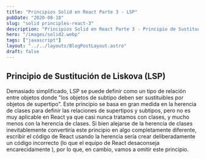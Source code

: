 ```yaml
---
title: "Principios Solid en React Parte 3 - LSP"
pubDate: "2020-08-18"
slug: "solid principles-react-3"
description: "Principios Solid en React Parte 3 - Principio de Sustitución de Liskov."
hero: "/images/solid2.webp"
tags: ["javascript"]
layout: "../../layouts/BlogPostLayout.astro"
draft: false
---
```


## Principio de Sustitución de Liskova (LSP)

Demasiado simplificado, LSP se puede definir como un tipo de relación entre objetos donde "los objetos de subtipo deben ser sustituibles por objetos de supertipo". Este principio se basa en gran medida en la herencia de clases para definir las relaciones de supertipos y subtipos, pero no es muy aplicable en React ya que casi nunca tratamos con clases, y mucho menos con la herencia de clases. Si bien alejarse de la herencia de clases inevitablemente convertiría este principio en algo completamente diferente, escribir el código de React usando la herencia sería crear deliberadamente un código incorrecto (lo que el equipo de React desaconseja encarecidamente ), por lo que, en cambio, vamos a omitir este principio.
